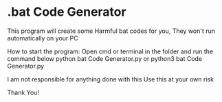 # .bat Code Generator
This program will create some Harmful bat codes for you, They won't run automatically on your PC


How to start the program:
Open cmd or terminal in the folder and run the command below
python bat Code Generator.py
or
python3 bat Code Generator.py

I am not responsible for anything done with this
Use this at your own risk

Thank You!
